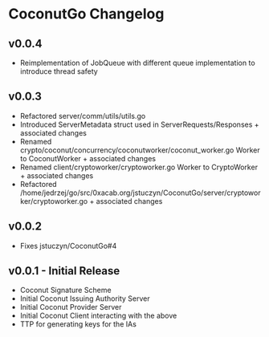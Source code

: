 # CoconutGo Changelog

## v0.0.4

* Reimplementation of JobQueue with different queue implementation to introduce thread safety

## v0.0.3

* Refactored server/comm/utils/utils.go
* Introduced ServerMetadata struct used in ServerRequests/Responses + associated changes
* Renamed crypto/coconut/concurrency/coconutworker/coconut_worker.go Worker to CoconutWorker + associated changes
* Renamed client/cryptoworker/cryptoworker.go Worker to CryptoWorker + associated changes
* Refactored /home/jedrzej/go/src/0xacab.org/jstuczyn/CoconutGo/server/cryptoworker/cryptoworker.go + associated changes

## v0.0.2

* Fixes jstuczyn/CoconutGo#4

## v0.0.1 - Initial Release

* Coconut Signature Scheme
* Initial Coconut Issuing Authority Server
* Initial Coconut Provider Server
* Initial Coconut Client interacting with the above
* TTP for generating keys for the IAs
